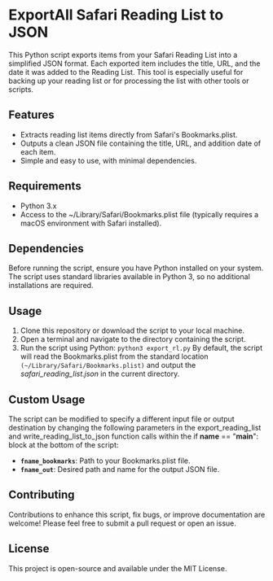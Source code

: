 # ExportAll Safari Reading List to JSON

This Python script exports items from your Safari Reading List into a simplified JSON format. Each exported item includes the title, URL, and the date it was added to the Reading List. This tool is especially useful for backing up your reading list or for processing the list with other tools or scripts.

## Features
* Extracts reading list items directly from Safari's Bookmarks.plist.
* Outputs a clean JSON file containing the title, URL, and addition date of each item.
* Simple and easy to use, with minimal dependencies.

## Requirements
* Python 3.x
* Access to the ~/Library/Safari/Bookmarks.plist file (typically requires a macOS environment with Safari installed).

## Dependencies
Before running the script, ensure you have Python installed on your system. The script uses standard libraries available in Python 3, so no additional installations are required.

## Usage
1. Clone this repository or download the script to your local machine.
2. Open a terminal and navigate to the directory containing the script.
3. Run the script using Python:
`python3 export_rl.py`
By default, the script will read the Bookmarks.plist from the standard location `(~/Library/Safari/Bookmarks.plist)` and output the *safari_reading_list.json* in the current directory.

## Custom Usage
The script can be modified to specify a different input file or output destination by changing the following parameters in the export_reading_list and write_reading_list_to_json function calls within the if __name__ == "__main__": block at the bottom of the script:

* **`fname_bookmarks`**: Path to your Bookmarks.plist file.
* **`fname_out`**: Desired path and name for the output JSON file.

## Contributing
Contributions to enhance this script, fix bugs, or improve documentation are welcome! Please feel free to submit a pull request or open an issue.

## License
This project is open-source and available under the MIT License.
